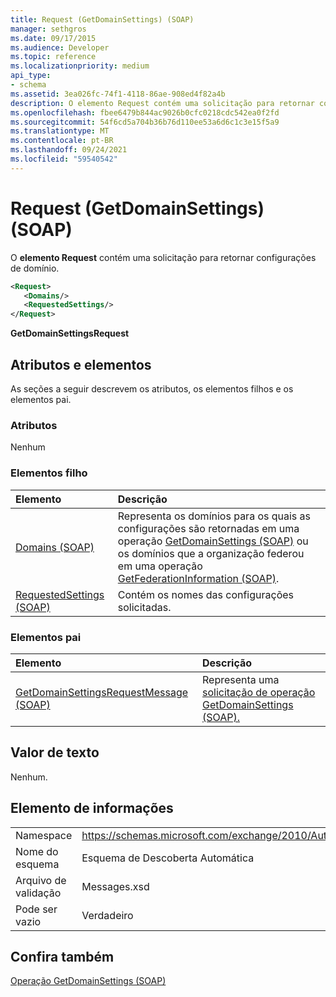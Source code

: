 ```yaml
---
title: Request (GetDomainSettings) (SOAP)
manager: sethgros
ms.date: 09/17/2015
ms.audience: Developer
ms.topic: reference
ms.localizationpriority: medium
api_type:
- schema
ms.assetid: 3ea026fc-74f1-4118-86ae-908ed4f82a4b
description: O elemento Request contém uma solicitação para retornar configurações de domínio.
ms.openlocfilehash: fbee6479b844ac9026b0cfc0218cdc542ea0f2fd
ms.sourcegitcommit: 54f6cd5a704b36b76d110ee53a6d6c1c3e15f5a9
ms.translationtype: MT
ms.contentlocale: pt-BR
ms.lasthandoff: 09/24/2021
ms.locfileid: "59540542"
---
```

# <a name="request-getdomainsettings-soap"></a>Request (GetDomainSettings) (SOAP)

O **elemento Request** contém uma solicitação para retornar configurações de domínio. 
  
```xml
<Request>
   <Domains/>
   <RequestedSettings/>
</Request>
```

 **GetDomainSettingsRequest**
## <a name="attributes-and-elements"></a>Atributos e elementos

As seções a seguir descrevem os atributos, os elementos filhos e os elementos pai.
  
### <a name="attributes"></a>Atributos

Nenhum
  
### <a name="child-elements"></a>Elementos filho

|**Elemento**|**Descrição**|
|:-----|:-----|
|[Domains (SOAP)](domains-soap.md) <br/> |Representa os domínios para os quais as configurações são retornadas em uma operação [GetDomainSettings (SOAP)](getdomainsettings-operation-soap.md) ou os domínios que a organização federou em uma operação [GetFederationInformation (SOAP)](getfederationinformation-operation-soap.md).  <br/> |
|[RequestedSettings (SOAP)](requestedsettings-soap.md) <br/> |Contém os nomes das configurações solicitadas.  <br/> |
   
### <a name="parent-elements"></a>Elementos pai

|**Elemento**|**Descrição**|
|:-----|:-----|
|[GetDomainSettingsRequestMessage (SOAP)](getdomainsettingsrequestmessage-soap.md) <br/> |Representa uma [solicitação de operação GetDomainSettings (SOAP).](getdomainsettings-operation-soap.md)  <br/> |
   
## <a name="text-value"></a>Valor de texto

Nenhum.
  
## <a name="element-information"></a>Elemento de informações

|||
|:-----|:-----|
|Namespace  <br/> |https://schemas.microsoft.com/exchange/2010/Autodiscover  <br/> |
|Nome do esquema  <br/> |Esquema de Descoberta Automática  <br/> |
|Arquivo de validação  <br/> |Messages.xsd  <br/> |
|Pode ser vazio  <br/> |Verdadeiro  <br/> |
   
## <a name="see-also"></a>Confira também



[Operação GetDomainSettings (SOAP)](getdomainsettings-operation-soap.md)

